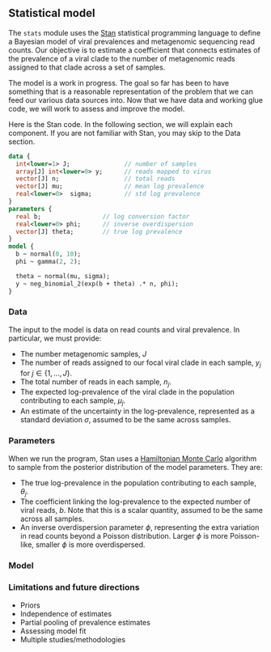## Statistical model

The `stats` module uses the [Stan](https://mc-stan.org/) statistical programming language to define a Bayesian model of viral prevalences and metagenomic sequencing read counts.
Our objective is to estimate a coefficient that connects estimates of the prevalence of a viral clade to the number of metagenomic reads assigned to that clade across a set of samples.

The model is a work in progress.
The goal so far has been to have something that is a reasonable representation of the problem that we can feed our various data sources into.
Now that we have data and working glue code, we will work to assess and improve the model.

Here is the Stan code.
In the following section, we will explain each component.
If you are not familiar with Stan, you may skip to the Data section.

```stan
data {
  int<lower=1> J;               // number of samples
  array[J] int<lower=0> y;      // reads mapped to virus
  vector[J] n;                  // total reads
  vector[J] mu;                 // mean log prevalence
  real<lower=0>  sigma;         // std log prevalence
}
parameters {
  real b;                 // log conversion factor
  real<lower=0> phi;      // inverse overdispersion
  vector[J] theta;        // true log prevalence
}
model {
  b ~ normal(0, 10);
  phi ~ gamma(2, 2);

  theta ~ normal(mu, sigma);
  y ~ neg_binomial_2(exp(b + theta) .* n, phi);
}
```

### Data

The input to the model is data on read counts and viral prevalence.
In particular, we must provide:

- The number metagenomic samples, $J$
- The number of reads assigned to our focal viral clade in each sample, $y_j$ for $j \in \left\{1, \ldots, J\right\}$. 
- The total number of reads in each sample, $n_j$.
- The expected log-prevalence of the viral clade in the population contributing to each sample, $\mu_j$.
- An estimate of the uncertainty in the log-prevalence, represented as a standard deviation $\sigma$, assumed to be the same across samples.

### Parameters

When we run the program, Stan uses a [Hamiltonian Monte Carlo](https://en.wikipedia.org/wiki/Hamiltonian_Monte_Carlo) algorithm to sample from the posterior distribution of the model parameters. 
They are:

- The true log-prevalence in the population contributing to each sample, $\theta_j$.
- The coefficient linking the log-prevalence to the expected number of viral reads, $b$. Note that this is a scalar quantity, assumed to be the same across all samples.
- An inverse overdispersion parameter $\phi$, representing the extra variation in read counts beyond a Poisson distribution. Larger $\phi$ is more Poisson-like, smaller $\phi$ is more overdispersed.

### Model

### Limitations and future directions

- Priors
- Independence of estimates
- Partial pooling of prevalence estimates
- Assessing model fit
- Multiple studies/methodologies
